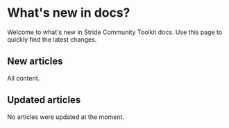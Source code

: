 # What's new in docs?

Welcome to what's new in Stride Community Toolkit docs. Use this page to quickly find the latest changes.

## New articles

All content.

## Updated articles

No articles were updated at the moment.